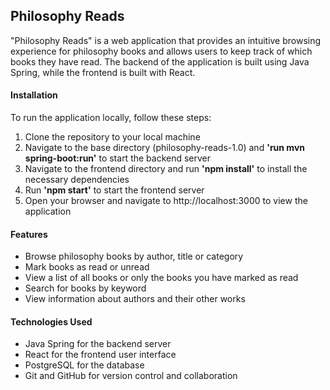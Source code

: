 ## Philosophy Reads

"Philosophy Reads" is a web application that provides an intuitive browsing experience for philosophy books and allows users to keep track of which books they have read. The backend of the application is built using Java Spring, while the frontend is built with React.

#### Installation

To run the application locally, follow these steps:

1. Clone the repository to your local machine
2. Navigate to the base directory (philosophy-reads-1.0) and **'run mvn spring-boot:run'** to start the backend server
3. Navigate to the frontend directory and run **'npm install'** to install the necessary dependencies
4. Run **'npm start'** to start the frontend server
5. Open your browser and navigate to http://localhost:3000 to view the application

#### Features

- Browse philosophy books by author, title or category
- Mark books as read or unread
- View a list of all books or only the books you have marked as read
- Search for books by keyword
- View information about authors and their other works
<!-- Create a new book entry
Edit or delete existing book entries -->

#### Technologies Used

- Java Spring for the backend server
- React for the frontend user interface
- PostgreSQL for the database
- Git and GitHub for version control and collaboration
